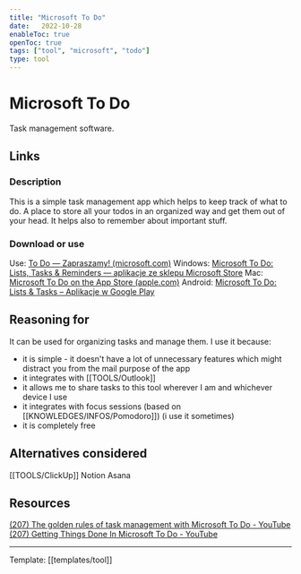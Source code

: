 ```yaml
---
title: "Microsoft To Do"
date:   2022-10-28
enableToc: true
openToc: true
tags: ["tool", "microsoft", "todo"]
type: tool
---
```

# Microsoft To Do
Task management software.

## Links
### Description
This is a simple task management app which helps to keep track of what to do. A place to store all your todos in an organized way and get them out of your head. It helps also to remember about important stuff. 
### Download or use
Use: [To Do — Zapraszamy! (microsoft.com)](https://to-do.microsoft.com/tasks/)
Windows: [Microsoft To Do: Lists, Tasks & Reminders — aplikacje ze sklepu Microsoft Store](https://apps.microsoft.com/store/detail/microsoft-to-do-lists-tasks-reminders/9NBLGGH5R558)
Mac: [Microsoft To Do on the App Store (apple.com)](https://apps.apple.com/app/id1212616790?mt=8)
Android: [Microsoft To Do: Lists & Tasks – Aplikacje w Google Play](https://play.google.com/store/apps/details?id=com.microsoft.todos)
## Reasoning for
It can be used for organizing tasks and manage them. I use it because:
- it is simple - it doesn't have a lot of unnecessary features which might distract you from the mail purpose of the app
- it integrates with [[TOOLS/Outlook]]
- it allows me to share tasks to this tool wherever I am and whichever device I use
- it integrates with focus sessions (based on [[KNOWLEDGES/INFOS/Pomodoro]]) (i use it sometimes)
- it is completely free
## Alternatives considered
[[TOOLS/ClickUp]]
Notion
Asana
## Resources
[(207) The golden rules of task management with Microsoft To Do - YouTube](https://www.youtube.com/watch?v=0yru3l3kv_Y)
[(207) Getting Things Done In Microsoft To Do - YouTube](https://www.youtube.com/watch?v=ZyhQdNkM3AA)


---
Template: [[templates/tool]]
